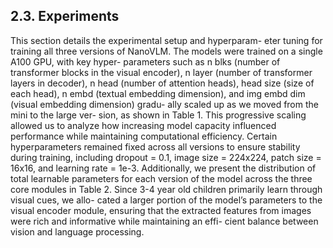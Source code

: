## 2.3. Experiments
This section details the experimental setup and hyperparam-
eter tuning for training all three versions of NanoVLM. The
models were trained on a single A100 GPU, with key hyper-
parameters such as n blks (number of transformer blocks in
the visual encoder), n layer (number of transformer layers
in decoder), n head (number of attention heads), head size
(size of each head), n embd (textual embedding dimension),
and img embd dim (visual embedding dimension) gradu-
ally scaled up as we moved from the mini to the large ver-
sion, as shown in Table 1. This progressive scaling allowed
us to analyze how increasing model capacity influenced
performance while maintaining computational efficiency.
Certain hyperparameters remained fixed across all versions
to ensure stability during training, including dropout = 0.1,
image size = 224x224, patch size = 16x16, and learning
rate = 1e-3. Additionally, we present the distribution of
total learnable parameters for each version of the model
across the three core modules in Table 2. Since 3-4 year
old children primarily learn through visual cues, we allo-
cated a larger portion of the model’s parameters to the visual
encoder module, ensuring that the extracted features from
images were rich and informative while maintaining an effi-
cient balance between vision and language processing.